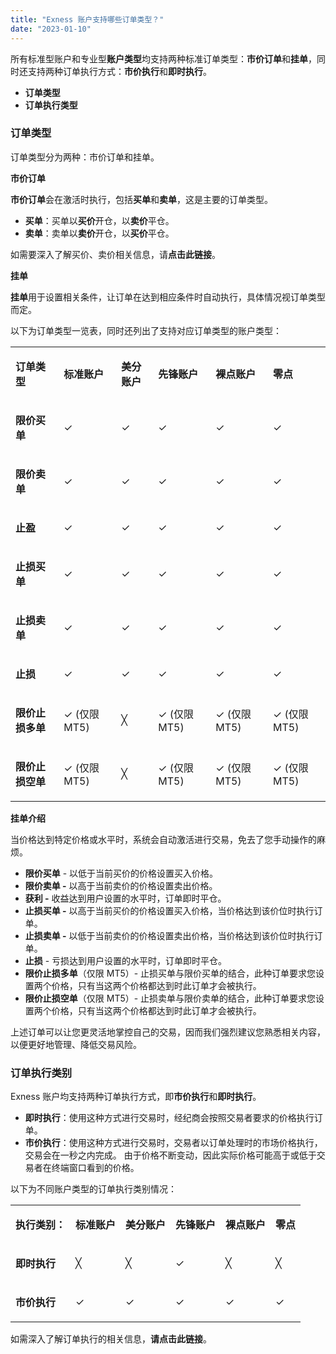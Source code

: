 ```yaml
---
title: "Exness 账户支持哪些订单类型？"
date: "2023-01-10"
---
```


所有标准型账户和专业型**账户类型**均支持两种标准订单类型：**市价订单**和**挂单**，同时还支持两种订单执行方式：**市价执行**和**即时执行**。

- **订单类型**
- **订单执行类型**

### **订单类型**

订单类型分为两种：市价订单和挂单。

**市价订单**

**市价订单**会在激活时执行，包括**买单**和**卖单**，这是主要的订单类型。

- **买单**：买单以**买价**开仓，以**卖价**平仓。
- **卖单**：卖单以**卖价**开仓，以**买价**平仓。

如需要深入了解买价、卖价相关信息，请**点击此链接**。

**挂单**

**挂单**用于设置相关条件，让订单在达到相应条件时自动执行，具体情况视订单类型而定。

以下为订单类型一览表，同时还列出了支持对应订单类型的账户类型：

<table><tbody><tr><td><p><strong>订单类型</strong></p></td><td><p><strong>标准账户</strong></p></td><td><p><strong>美分账户</strong></p></td><td><p><strong>先锋账户</strong></p></td><td><p><strong>裸点账户</strong></p></td><td><p><strong>零点</strong></p></td></tr><tr><td><p><strong>限价买单</strong></p></td><td class="wysiwyg-text-align-center"><p><span style="font-weight: 400;">✓</span></p></td><td class="wysiwyg-text-align-center"><p><span style="font-weight: 400;">✓</span></p></td><td class="wysiwyg-text-align-center"><p><span style="font-weight: 400;">✓</span></p></td><td class="wysiwyg-text-align-center"><p><span style="font-weight: 400;">✓</span></p></td><td class="wysiwyg-text-align-center"><p><span style="font-weight: 400;">✓</span></p></td></tr><tr><td><p><strong>限价卖单</strong></p></td><td class="wysiwyg-text-align-center"><p><span style="font-weight: 400;">✓</span></p></td><td class="wysiwyg-text-align-center"><p><span style="font-weight: 400;">✓</span></p></td><td class="wysiwyg-text-align-center"><p><span style="font-weight: 400;">✓</span></p></td><td class="wysiwyg-text-align-center"><p><span style="font-weight: 400;">✓</span></p></td><td class="wysiwyg-text-align-center"><p><span style="font-weight: 400;">✓</span></p></td></tr><tr><td><p><strong>止盈</strong></p></td><td class="wysiwyg-text-align-center"><p><span style="font-weight: 400;">✓</span></p></td><td class="wysiwyg-text-align-center"><p><span style="font-weight: 400;">✓</span></p></td><td class="wysiwyg-text-align-center"><p><span style="font-weight: 400;">✓</span></p></td><td class="wysiwyg-text-align-center"><p><span style="font-weight: 400;">✓</span></p></td><td class="wysiwyg-text-align-center"><p><span style="font-weight: 400;">✓</span></p></td></tr><tr><td><p><strong>止损买单</strong></p></td><td class="wysiwyg-text-align-center"><p><span style="font-weight: 400;">✓</span></p></td><td class="wysiwyg-text-align-center"><p><span style="font-weight: 400;">✓</span></p></td><td class="wysiwyg-text-align-center"><p><span style="font-weight: 400;">✓</span></p></td><td class="wysiwyg-text-align-center"><p><span style="font-weight: 400;">✓</span></p></td><td class="wysiwyg-text-align-center"><p><span style="font-weight: 400;">✓</span></p></td></tr><tr><td><p><strong>止损卖单</strong></p></td><td class="wysiwyg-text-align-center"><p><span style="font-weight: 400;">✓</span></p></td><td class="wysiwyg-text-align-center"><p><span style="font-weight: 400;">✓</span></p></td><td class="wysiwyg-text-align-center"><p><span style="font-weight: 400;">✓</span></p></td><td class="wysiwyg-text-align-center"><p><span style="font-weight: 400;">✓</span></p></td><td class="wysiwyg-text-align-center"><p><span style="font-weight: 400;">✓</span></p></td></tr><tr><td><p><strong>止损</strong></p></td><td class="wysiwyg-text-align-center"><p><span style="font-weight: 400;">✓</span></p></td><td class="wysiwyg-text-align-center"><p><span style="font-weight: 400;">✓</span></p></td><td class="wysiwyg-text-align-center"><p><span style="font-weight: 400;">✓</span></p></td><td class="wysiwyg-text-align-center"><p><span style="font-weight: 400;">✓</span></p></td><td class="wysiwyg-text-align-center"><p><span style="font-weight: 400;">✓</span></p></td></tr><tr><td><p><strong>限价止损多单</strong></p></td><td class="wysiwyg-text-align-center"><p><span style="font-weight: 400;">✓ (仅限 MT5)</span></p></td><td class="wysiwyg-text-align-center"><p><span style="font-weight: 400;">╳</span></p></td><td class="wysiwyg-text-align-center"><p><span style="font-weight: 400;">✓ (仅限 MT5)</span></p></td><td class="wysiwyg-text-align-center"><p><span style="font-weight: 400;">✓ (仅限 MT5)</span></p></td><td class="wysiwyg-text-align-center"><p><span style="font-weight: 400;">✓ (仅限 MT5)</span></p></td></tr><tr><td><p><strong>限价止损空单</strong></p></td><td class="wysiwyg-text-align-center"><p><span style="font-weight: 400;">✓ (仅限 MT5)</span></p></td><td class="wysiwyg-text-align-center"><p><span style="font-weight: 400;">╳</span></p></td><td class="wysiwyg-text-align-center"><p><span style="font-weight: 400;">✓ (仅限 MT5)</span></p></td><td class="wysiwyg-text-align-center"><p><span style="font-weight: 400;">✓ (仅限 MT5)</span></p></td><td class="wysiwyg-text-align-center"><p><span style="font-weight: 400;">✓ (仅限 MT5)</span></p></td></tr></tbody></table>

**挂单介绍**

当价格达到特定价格或水平时，系统会自动激活进行交易，免去了您手动操作的麻烦。

- **限价买单** - 以低于当前买价的价格设置买入价格。
- **限价卖单 -** 以高于当前卖价的价格设置卖出价格。
- **获利 -** 收益达到用户设置的水平时，订单即时平仓。
- **止损买单 -** 以高于当前买价的价格设置买入价格，当价格达到该价位时执行订单。
- **止损卖单 -** 以低于当前卖价的价格设置卖出价格，当价格达到该价位时执行订单。
- **止损** - 亏损达到用户设置的水平时，订单即时平仓。
- **限价止损多单**（仅限 MT5）- 止损买单与限价买单的结合，此种订单要求您设置两个价格，只有当这两个价格都达到时此订单才会被执行。
- **限价止损空单**（仅限 MT5）- 止损卖单与限价卖单的结合，此种订单要求您设置两个价格，只有当这两个价格都达到时此订单才会被执行。

上述订单可以让您更灵活地掌控自己的交易，因而我们强烈建议您熟悉相关内容，以便更好地管理、降低交易风险。

### **订单执行类别**

Exness 账户均支持两种订单执行方式，即**市价执行**和**即时执行**。

- **即时执行**：使用这种方式进行交易时，经纪商会按照交易者要求的价格执行订单。
- **市价执行**：使用这种方式进行交易时，交易者以订单处理时的市场价格执行，交易会在一秒之内完成。 由于价格不断变动，因此实际价格可能高于或低于交易者在终端窗口看到的价格。

以下为不同账户类型的订单执行类别情况：

<table><tbody><tr><td><p><strong>执行类别：</strong></p></td><td><p><strong>标准账户</strong></p></td><td><p><strong>美分账户</strong></p></td><td><p><strong>先锋账户</strong></p></td><td><p><strong>裸点账户</strong></p></td><td><p><strong>零点</strong></p></td></tr><tr><td><p><strong>即时执行</strong></p></td><td><p class="wysiwyg-text-align-center"><span style="font-weight: 400;">╳</span></p></td><td><p class="wysiwyg-text-align-center"><span style="font-weight: 400;">╳</span></p></td><td><p class="wysiwyg-text-align-center"><span style="font-weight: 400;">✓</span></p></td><td><p class="wysiwyg-text-align-center"><span style="font-weight: 400;">╳</span></p></td><td><p class="wysiwyg-text-align-center"><span style="font-weight: 400;">╳</span></p></td></tr><tr><td><p><strong>市价执行</strong></p></td><td><p class="wysiwyg-text-align-center"><span style="font-weight: 400;">✓</span></p></td><td><p class="wysiwyg-text-align-center"><span style="font-weight: 400;">✓</span></p></td><td><p class="wysiwyg-text-align-center"><span style="font-weight: 400;">✓</span></p></td><td><p class="wysiwyg-text-align-center"><span style="font-weight: 400;">✓</span></p></td><td><p class="wysiwyg-text-align-center"><span style="font-weight: 400;">✓</span></p></td></tr></tbody></table>

如需深入了解订单执行的相关信息，**请点击此链接**。
